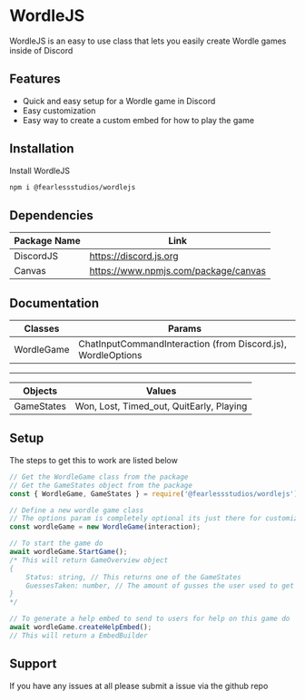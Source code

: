 # WordleJS

WordleJS is an easy to use class that lets you easily create Wordle games inside of Discord

## Features

- Quick and easy setup for a Wordle game in Discord
- Easy customization
- Easy way to create a custom embed for how to play the game

## Installation

Install WordleJS

```sh
npm i @fearlessstudios/wordlejs
```

## Dependencies

| Package Name | Link                                 |
| ------------ | ------------------------------------ |
| DiscordJS    | https://discord.js.org               |
| Canvas       | https://www.npmjs.com/package/canvas |

## Documentation

| Classes    | Params                                                       |
| ---------- | ------------------------------------------------------------ |
| WordleGame | ChatInputCommandInteraction (from Discord.js), WordleOptions |

---

| Objects    | Values                                  |
| ---------- | --------------------------------------- |
| GameStates | Won, Lost, Timed_out, QuitEarly, Playing |

## Setup

The steps to get this to work are listed below

```js
// Get the WordleGame class from the package
// Get the GameStates object from the package
const { WordleGame, GameStates } = require('@fearlessstudios/wordlejs');

// Define a new wordle game class
// The options param is completely optional its just there for customization
const wordleGame = new WordleGame(interaction);

// To start the game do
await wordleGame.StartGame();
/* This will return GameOverview object 
{
    Status: string, // This returns one of the GameStates
    GuessesTaken: number, // The amount of gusses the user used to get it right
}
*/

// To generate a help embed to send to users for help on this game do
await wordleGame.createHelpEmbed();
// This will return a EmbedBuilder
```

## Support

If you have any issues at all please submit a issue via the github repo
